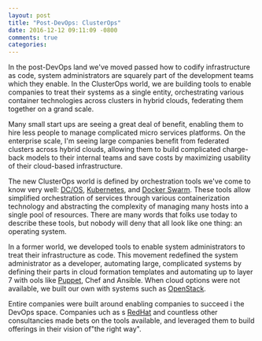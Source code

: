 ```yaml
---
layout: post
title: "Post-DevOps: ClusterOps"
date: 2016-12-12 09:11:09 -0800
comments: true
categories: 
---
```

In the post-DevOps land we've moved passed how to codify infrastructure as code, system administrators are squarely part of the development teams which they enable. In the ClusterOps world, we are building tools to enable companies to treat their systems as a single entity, orchestrating various container technologies across clusters in hybrid clouds, federating them together on a grand scale.

Many small start ups are seeing a great deal of benefit, enabling them to hire less people to manage complicated micro services platforms. On the enterprise scale, I'm seeing large companies benefit from federated clusters across hybrid clouds, allowing them to build complicated charge-back models to their internal teams and save costs by maximizing usability of their cloud-based infrastructure.

The new ClusterOps world is defined by orchestration tools we've come to know very well: [DC/OS](http://dcos.io), [Kubernetes](http://kubernetes.io), and [Docker Swarm](https://www.docker.com/products/docker-swarm). These tools allow simplified orchestration of services through various containerization technology and abstracting the complexity of managing many hosts into a single pool of resources. There are many words that folks use today to describe these tools, but nobody will deny that all look like one thing: an operating system. 

In a former world, we developed tools to enable system administrators to treat their infrastructure as code. This movement redefined the system administrator as a developer, automating large, complicated systems by defining their parts in cloud formation templates and automating up to layer 7 with ools like [ Puppet](http://puppet.com), Chef and Ansible. When cloud options were not available, we built our own with systems such as [OpenStack](https://www.redhat.com/en/insights/openstack). 

Entire companies were built around enabling companies to succeed i the DevOps space. Companies uch as s [RedHat](https://www.redhat.com) and countless other consultancies made bets on the tools available, and leveraged them to build offerings in their vision of"the right way". 
